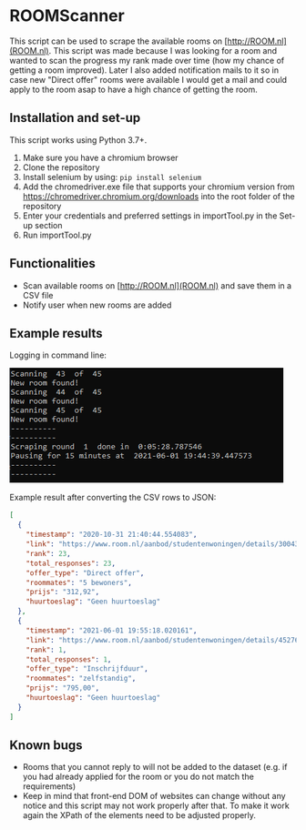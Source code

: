 # ROOMScanner

This script can be used to scrape the available rooms on [http://ROOM.nl](ROOM.nl). This script was made because I was looking for a room and wanted to scan the progress my rank made over time (how my chance of getting a room improved). Later I also added notification mails to it so in case new "Direct offer" rooms were available I would get a mail and could apply to the room asap to have a high chance of getting the room.

## Installation and set-up

This script works using Python 3.7+.

1. Make sure you have a chromium browser
2. Clone the repository
3. Install selenium by using: `pip install selenium`
4. Add the chromedriver.exe file that supports your chromium version from https://chromedriver.chromium.org/downloads into the root folder of the repository
5. Enter your credentials and preferred settings in importTool.py in the Set-up section
6. Run importTool.py

## Functionalities

- Scan available rooms on [http://ROOM.nl](ROOM.nl) and save them in a CSV file
- Notify user when new rooms are added

## Example results

Logging in command line:

![cmd_interface](example/cmd_interface.png)

Example result after converting the CSV rows to JSON:

```json
[
  {
    "timestamp": "2020-10-31 21:40:44.554083",
    "link": "https://www.room.nl/aanbod/studentenwoningen/details/30043-vandervennestraat-36--b-denhaag",
    "rank": 23,
    "total_responses": 23,
    "offer_type": "Direct offer",
    "roommates": "5 bewoners",
    "prijs": "312,92",
    "huurtoeslag": "Geen huurtoeslag"
  },
  {
    "timestamp": "2021-06-01 19:55:18.020161",
    "link": "https://www.room.nl/aanbod/studentenwoningen/details/45276-galgewater-1-leiden",
    "rank": 1,
    "total_responses": 1,
    "offer_type": "Inschrijfduur",
    "roommates": "zelfstandig",
    "prijs": "795,00",
    "huurtoeslag": "Geen huurtoeslag"
  }
]
```

## Known bugs

- Rooms that you cannot reply to will not be added to the dataset (e.g. if you had already applied for the room or you do not match the requirements)
- Keep in mind that front-end DOM of websites can change without any notice and this script may not work properly after that. To make it work again the XPath of the elements need to be adjusted properly.

